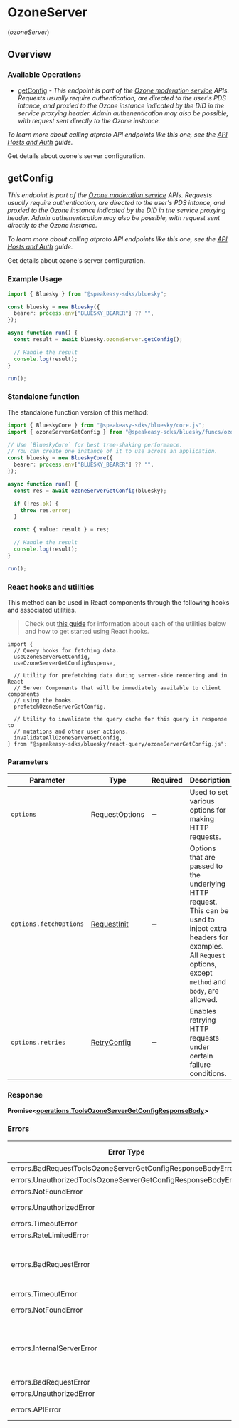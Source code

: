# OzoneServer
(*ozoneServer*)

## Overview

### Available Operations

* [getConfig](#getconfig) - *This endpoint is part of the [Ozone moderation service](https://ozone.tools/) APIs. Requests usually require authentication, are directed to the user's PDS intance, and proxied to the Ozone instance indicated by the DID in the service proxying header. Admin authenentication may also be possible, with request sent directly to the Ozone instance.*

*To learn more about calling atproto API endpoints like this one, see the [API Hosts and Auth](/docs/advanced-guides/api-directory) guide.*

Get details about ozone's server configuration.

## getConfig

*This endpoint is part of the [Ozone moderation service](https://ozone.tools/) APIs. Requests usually require authentication, are directed to the user's PDS intance, and proxied to the Ozone instance indicated by the DID in the service proxying header. Admin authenentication may also be possible, with request sent directly to the Ozone instance.*

*To learn more about calling atproto API endpoints like this one, see the [API Hosts and Auth](/docs/advanced-guides/api-directory) guide.*

Get details about ozone's server configuration.

### Example Usage

```typescript
import { Bluesky } from "@speakeasy-sdks/bluesky";

const bluesky = new Bluesky({
  bearer: process.env["BLUESKY_BEARER"] ?? "",
});

async function run() {
  const result = await bluesky.ozoneServer.getConfig();

  // Handle the result
  console.log(result);
}

run();
```

### Standalone function

The standalone function version of this method:

```typescript
import { BlueskyCore } from "@speakeasy-sdks/bluesky/core.js";
import { ozoneServerGetConfig } from "@speakeasy-sdks/bluesky/funcs/ozoneServerGetConfig.js";

// Use `BlueskyCore` for best tree-shaking performance.
// You can create one instance of it to use across an application.
const bluesky = new BlueskyCore({
  bearer: process.env["BLUESKY_BEARER"] ?? "",
});

async function run() {
  const res = await ozoneServerGetConfig(bluesky);

  if (!res.ok) {
    throw res.error;
  }

  const { value: result } = res;

  // Handle the result
  console.log(result);
}

run();
```

### React hooks and utilities

This method can be used in React components through the following hooks and
associated utilities.

> Check out [this guide][hook-guide] for information about each of the utilities
> below and how to get started using React hooks.

[hook-guide]: ../../../REACT_QUERY.md

```tsx
import {
  // Query hooks for fetching data.
  useOzoneServerGetConfig,
  useOzoneServerGetConfigSuspense,

  // Utility for prefetching data during server-side rendering and in React
  // Server Components that will be immediately available to client components
  // using the hooks.
  prefetchOzoneServerGetConfig,
  
  // Utility to invalidate the query cache for this query in response to
  // mutations and other user actions.
  invalidateAllOzoneServerGetConfig,
} from "@speakeasy-sdks/bluesky/react-query/ozoneServerGetConfig.js";
```

### Parameters

| Parameter                                                                                                                                                                      | Type                                                                                                                                                                           | Required                                                                                                                                                                       | Description                                                                                                                                                                    |
| ------------------------------------------------------------------------------------------------------------------------------------------------------------------------------ | ------------------------------------------------------------------------------------------------------------------------------------------------------------------------------ | ------------------------------------------------------------------------------------------------------------------------------------------------------------------------------ | ------------------------------------------------------------------------------------------------------------------------------------------------------------------------------ |
| `options`                                                                                                                                                                      | RequestOptions                                                                                                                                                                 | :heavy_minus_sign:                                                                                                                                                             | Used to set various options for making HTTP requests.                                                                                                                          |
| `options.fetchOptions`                                                                                                                                                         | [RequestInit](https://developer.mozilla.org/en-US/docs/Web/API/Request/Request#options)                                                                                        | :heavy_minus_sign:                                                                                                                                                             | Options that are passed to the underlying HTTP request. This can be used to inject extra headers for examples. All `Request` options, except `method` and `body`, are allowed. |
| `options.retries`                                                                                                                                                              | [RetryConfig](../../lib/utils/retryconfig.md)                                                                                                                                  | :heavy_minus_sign:                                                                                                                                                             | Enables retrying HTTP requests under certain failure conditions.                                                                                                               |

### Response

**Promise\<[operations.ToolsOzoneServerGetConfigResponseBody](../../models/operations/toolsozoneservergetconfigresponsebody.md)\>**

### Errors

| Error Type                                                    | Status Code                                                   | Content Type                                                  |
| ------------------------------------------------------------- | ------------------------------------------------------------- | ------------------------------------------------------------- |
| errors.BadRequestToolsOzoneServerGetConfigResponseBodyError   | 400                                                           | application/json                                              |
| errors.UnauthorizedToolsOzoneServerGetConfigResponseBodyError | 401                                                           | application/json                                              |
| errors.NotFoundError                                          | 404                                                           | application/json                                              |
| errors.UnauthorizedError                                      | 403, 407                                                      | application/json                                              |
| errors.TimeoutError                                           | 408                                                           | application/json                                              |
| errors.RateLimitedError                                       | 429                                                           | application/json                                              |
| errors.BadRequestError                                        | 413, 414, 415, 422, 431                                       | application/json                                              |
| errors.TimeoutError                                           | 504                                                           | application/json                                              |
| errors.NotFoundError                                          | 501, 505                                                      | application/json                                              |
| errors.InternalServerError                                    | 500, 502, 503, 506, 507, 508                                  | application/json                                              |
| errors.BadRequestError                                        | 510                                                           | application/json                                              |
| errors.UnauthorizedError                                      | 511                                                           | application/json                                              |
| errors.APIError                                               | 4XX, 5XX                                                      | \*/\*                                                         |